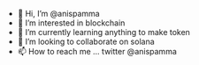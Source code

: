 - 👋 Hi, I’m @anispamma
- 👀 I’m interested in blockchain
- 🌱 I’m currently learning anything to make token
- 💞️ I’m looking to collaborate on solana
- 📫 How to reach me ... twitter @anispamma

<!---
anispamma/anispamma is a ✨ special ✨ repository because its `README.md` (this file) appears on your GitHub profile.
You can click the Preview link to take a look at your changes.
--->
